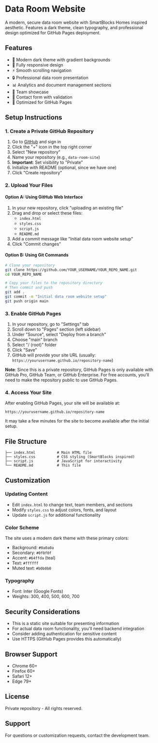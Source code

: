 # Data Room Website

A modern, secure data room website with SmartBlocks Homes inspired aesthetic. Features a dark theme, clean typography, and professional design optimized for GitHub Pages deployment.

## Features

- 🎨 Modern dark theme with gradient backgrounds
- 📱 Fully responsive design
- ⚡ Smooth scrolling navigation
- 🔒 Professional data room presentation
- 📊 Analytics and document management sections
- 👥 Team showcase
- 📧 Contact form with validation
- 🚀 Optimized for GitHub Pages

## Setup Instructions

### 1. Create a Private GitHub Repository

1. Go to [GitHub](https://github.com) and sign in
2. Click the "+" icon in the top right corner
3. Select "New repository"
4. Name your repository (e.g., `data-room-site`)
5. **Important**: Set visibility to "Private"
6. Initialize with README (optional, since we have one)
7. Click "Create repository"

### 2. Upload Your Files

#### Option A: Using GitHub Web Interface
1. In your new repository, click "uploading an existing file"
2. Drag and drop or select these files:
   - `index.html`
   - `styles.css`
   - `script.js`
   - `README.md`
3. Add a commit message like "Initial data room website setup"
4. Click "Commit changes"

#### Option B: Using Git Commands
```bash
# Clone your repository
git clone https://github.com/YOUR_USERNAME/YOUR_REPO_NAME.git
cd YOUR_REPO_NAME

# Copy your files to the repository directory
# Then commit and push
git add .
git commit -m "Initial data room website setup"
git push origin main
```

### 3. Enable GitHub Pages

1. In your repository, go to "Settings" tab
2. Scroll down to "Pages" section (left sidebar)
3. Under "Source", select "Deploy from a branch"
4. Choose "main" branch
5. Select "/ (root)" folder
6. Click "Save"
7. GitHub will provide your site URL (usually: `https://yourusername.github.io/repository-name`)

**Note**: Since this is a private repository, GitHub Pages is only available with GitHub Pro, GitHub Team, or GitHub Enterprise. For free accounts, you'll need to make the repository public to use GitHub Pages.

### 4. Access Your Site

After enabling GitHub Pages, your site will be available at:
```
https://yourusername.github.io/repository-name
```

It may take a few minutes for the site to become available after the initial setup.

## File Structure

```
├── index.html          # Main HTML file
├── styles.css          # CSS styling (SmartBlocks inspired)
├── script.js           # JavaScript for interactivity
└── README.md           # This file
```

## Customization

### Updating Content
- Edit `index.html` to change text, team members, and sections
- Modify `styles.css` to adjust colors, fonts, and layout
- Update `script.js` for additional functionality

### Color Scheme
The site uses a modern dark theme with these primary colors:
- Background: `#0a0a0a`
- Secondary: `#0f0f0f`
- Accent: `#64ffda` (teal)
- Text: `#ffffff`
- Muted text: `#b0b0b0`

### Typography
- Font: Inter (Google Fonts)
- Weights: 300, 400, 500, 600, 700

## Security Considerations

- This is a static site suitable for presenting information
- For actual data room functionality, you'll need backend integration
- Consider adding authentication for sensitive content
- Use HTTPS (GitHub Pages provides this automatically)

## Browser Support

- Chrome 60+
- Firefox 60+
- Safari 12+
- Edge 79+

## License

Private repository - All rights reserved.

## Support

For questions or customization requests, contact the development team. 